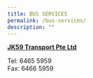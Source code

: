 ```yaml
---
title: BUS SERVICES
permalink: /bus-services/
description: ""
---
```

<p><strong><u>JK59 Transport Pte Ltd</u></strong></p>
<p>Tel: 6465 5959<br>Fax: 6466 5959</p>